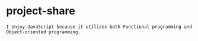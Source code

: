 # project-share
    I enjoy JavaScript because it utilizes both Functional programming and Object-oriented programming.
